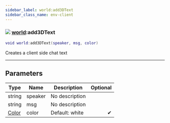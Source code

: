```yaml
---
sidebar_label: world:add3DText
sidebar_class_name: env-client
---
```


### ![](/img/wiki/client.png) [world](../world/README.md):add3DText

```lua
void world:add3DText(speaker, msg, color)
```

Creates a client side chat text<br/>

-----------------
## Parameters

| Type   | Name | Description | Optional |
| ------ | ---- | ----------- | -------: |
| string | speaker | No description |   |
| string | msg | No description |   |
| [Color](../color/README.md) | color | Default: white | ✔ |
